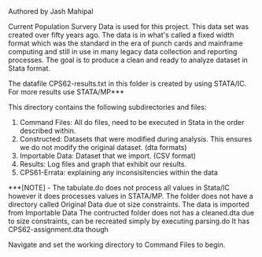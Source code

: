 Authored by Jash Mahipal

 Current Population Survery Data is used for this project. This data set was created over fifty years ago. The data is in what's called a fixed width format which was the standard in the era of punch cards and mainframe computing and still in use in many legacy data collection and reporting processes. The goal is to produce a clean and ready to analyze dataset in Stata format.

The datafile CPS62-results.txt in this folder is created by using STATA/IC. For more results use STATA/MP***

This directory contains the following subdirectories and files:

1. Command Files: All do files, need to be executed in Stata in the order described within. 
2. Constructed: Datasets that were modified during analysis. This ensures we do not modify
the original dataset. (dta formats) 
3. Importable Data: Dataset that we import. (CSV format)
4. Results: Log files and graph that exhibit our results.
5. CPS61-Errata: explaining any inconsisitencies within the data


***[NOTE] - The tabulate.do does not process all values in Stata/IC however it does processes values in STATA/MP.
The folder does not have a directory called Original Data due ot size constraints. The data is imported from Importable Data
The contructed folder does not has a cleaned.dta due to size constraints, can be recreated simply by executing parsing.do
It has CPS62-assignment.dta though

Navigate and set the working directory to Command Files to begin. 